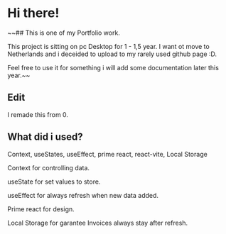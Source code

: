 # Hi there!

~~## This is one of my Portfolio work.

This project is sitting on pc Desktop for 1 - 1,5 year. I want ot move to Netherlands and i deceided to upload to my rarely used github page :D.

Feel free to use it for something i will add some documentation later this year.~~

## Edit

I remade this from 0.

## What did i used?

Context, useStates, useEffect, prime react, react-vite, Local Storage

Context for controlling data.

useState for set values to store.

useEffect for always refresh when new data added.

Prime react for design.

Local Storage for garantee Invoices always stay after refresh.
